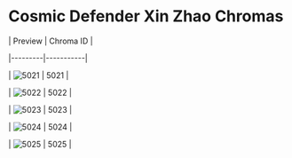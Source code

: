 # Cosmic Defender Xin Zhao Chromas


| Preview | Chroma ID |

|---------|-----------|

| ![5021](https://raw.communitydragon.org/latest/plugins/rcp-be-lol-game-data/global/default/v1/champion-chroma-images/5/5021.png) | 5021 |

| ![5022](https://raw.communitydragon.org/latest/plugins/rcp-be-lol-game-data/global/default/v1/champion-chroma-images/5/5022.png) | 5022 |

| ![5023](https://raw.communitydragon.org/latest/plugins/rcp-be-lol-game-data/global/default/v1/champion-chroma-images/5/5023.png) | 5023 |

| ![5024](https://raw.communitydragon.org/latest/plugins/rcp-be-lol-game-data/global/default/v1/champion-chroma-images/5/5024.png) | 5024 |

| ![5025](https://raw.communitydragon.org/latest/plugins/rcp-be-lol-game-data/global/default/v1/champion-chroma-images/5/5025.png) | 5025 |